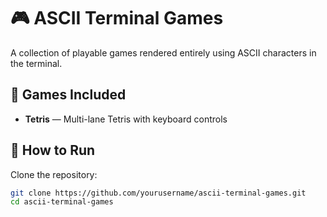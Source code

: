 # 🎮 ASCII Terminal Games

A collection of playable games rendered entirely using ASCII characters in the terminal.

## 🧩 Games Included

- **Tetris** — Multi-lane Tetris with keyboard controls

## 🚀 How to Run

Clone the repository:

```bash
git clone https://github.com/yourusername/ascii-terminal-games.git
cd ascii-terminal-games


```
